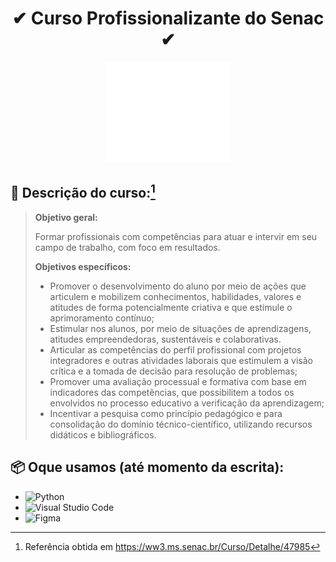 <h1 align="center">
  ✔ Curso Profissionalizante do Senac ✔
</h1>

<p align="center">
  <img src="./assets/senac branco.png" alt="Logo do projeto"/>
</p>

## 📝 Descrição do curso:[^1]
> **Objetivo geral:**
> 
>Formar profissionais com competências para atuar e intervir em seu campo de trabalho, com foco em resultados.
> 
> **Objetivos específicos:**
> 
>- Promover o desenvolvimento do aluno por meio de ações que articulem e mobilizem conhecimentos, habilidades, valores e atitudes de forma potencialmente criativa e que estimule o aprimoramento contínuo;
>- Estimular nos alunos, por meio de situações de aprendizagens, atitudes empreendedoras, sustentáveis e colaborativas.
>- Articular as competências do perfil profissional com projetos integradores e outras atividades laborais que estimulem a visão crítica e a tomada de decisão para resolução de problemas;
>- Promover uma avaliação processual e formativa com base em indicadores das competências, que possibilitem a todos os envolvidos no processo educativo a verificação da aprendizagem;
>- Incentivar a pesquisa como princípio pedagógico e para consolidação do domínio técnico-científico, utilizando recursos didáticos e bibliográficos.
[^1]: Referência obtida em https://ww3.ms.senac.br/Curso/Detalhe/47985

## 📦 Oque usamos (até momento da escrita):
- ![Python](https://img.shields.io/badge/python-3670A0?style=for-the-badge&logo=python&logoColor=ffdd54)
- ![Visual Studio Code](https://img.shields.io/badge/Visual%20Studio%20Code-0078d7.svg?style=for-the-badge&logo=visual-studio-code&logoColor=white)
- ![Figma](https://img.shields.io/badge/figma-%23F24E1E.svg?style=for-the-badge&logo=figma&logoColor=white)
